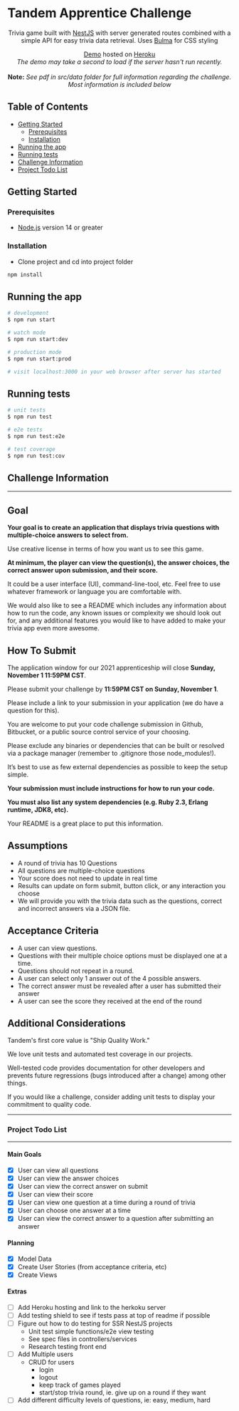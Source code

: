 # Tandem Apprentice Challenge

<p align="center">Trivia game built with <a href="https://nestjs.com/" target="blank">NestJS</a> with server generated routes combined with a simple API for easy trivia data retrieval.  Uses <a href="https://bulma.io/" target="blank">Bulma</a> for CSS styling</p>

<p align="center">
<a href="https://tandem-trivia-westley.herokuapp.com/" target="blank">Demo</a> hosted on <a href="https://www.heroku.com/" target="blank">Heroku</a>
<br>
<i>The demo may take a second to load if the server hasn't run recently.</i>
<br>
<br>
<b>Note:</b> <i>See pdf in src/data folder for full information regarding the challenge.  Most information is included below</i>
</p>

## Table of Contents

* [Getting Started](#getting-started)
  * [Prerequisites](#prerequisites)
  * [Installation](#installation)
* [Running the app](#running-the-app)
* [Running tests](#running-tests)
* [Challenge Information](#challenge-information)
* [Project Todo List](#project-todo-list)

## Getting Started

### Prerequisites

* <a href="https://nodejs.org/en/" target="blank">Node.js</a> version 14 or greater

### Installation

* Clone project and cd into project folder
```sh
npm install
```

## Running the app

```sh
# development
$ npm run start

# watch mode
$ npm run start:dev

# production mode
$ npm run start:prod

# visit localhost:3000 in your web browser after server has started
```

## Running tests

```bash
# unit tests
$ npm run test

# e2e tests
$ npm run test:e2e

# test coverage
$ npm run test:cov
```

## Challenge Information
---

## Goal

**Your goal is to create an application that displays trivia questions with multiple-choice answers to select from.**

Use creative license in terms of how you want us to see this game. 

**At minimum, the player can view the question(s), the answer choices, the correct answer upon submission, and their score.** 

It could be a user interface (UI), command-line-tool, etc. Feel free to use whatever framework or language you are comfortable with.

We would also like to see a README which includes any information about how to run the code, any known issues or complexity we should look out for, and any additional features you would like to have added to make your trivia app even more awesome.

## How To Submit

The application window for our 2021 apprenticeship will close <b>Sunday,
November 1 11:59PM CST</b>. 

Please submit your challenge by <b>11:59PM CST on
Sunday, November 1</b>. 

Please include a link to your submission in your application (we do have a
question for this). 

You are welcome to put your code challenge submission in
Github, Bitbucket, or a public source control service of your choosing. 

Please exclude any binaries or dependencies that can be built or resolved via a
package manager (remember to .gitignore those node_modules!). 

Itʼs best to use as few external dependencies as possible to keep the setup simple.

<b>Your submission must include instructions for how to run your code.</b>

<b>You must also list any system dependencies (e.g. Ruby 2.3, Erlang runtime, JDK8, etc).</b>

Your README is a great place to put this information.

## Assumptions
- A round of trivia has 10 Questions
- All questions are multiple-choice questions
- Your score does not need to update in real time
- Results can update on form submit, button click, or any interaction you choose
- We will provide you with the trivia data such as the questions, correct and incorrect answers via a
JSON file.

## Acceptance Criteria
- A user can view questions.
- Questions with their multiple choice options must be displayed one at a time.
- Questions should not repeat in a round.
- A user can select only 1 answer out of the 4 possible answers.
- The correct answer must be revealed after a user has submitted their answer
- A user can see the score they received at the end of the round

## Additional Considerations
Tandem's first core value is "Ship Quality Work." 

We love unit tests and automated test coverage in our projects.

Well-tested code provides documentation for other developers and prevents
future regressions (bugs introduced after a change) among other
things. 

If you would like a challenge, consider adding unit tests
to display your commitment to quality code.

---
### Project Todo List
---

#### Main Goals
- [x] User can view all questions
- [x] User can view the answer choices
- [x] User can view the correct answer on submit
- [x] User can view their score
- [x] User can view one question at a time during a round of trivia
- [x] User can choose one answer at a time
- [x] User can view the correct answer to a question after submitting an answer

#### Planning
- [x] Model Data
- [x] Create User Stories (from acceptance criteria, etc)
- [x] Create Views

#### Extras
- [ ] Add Heroku hosting and link to the herkoku server
- [ ] Add testing shield to see if tests pass at top of readme if possible
- [ ] Figure out how to do testing for SSR NestJS projects
  - Unit test simple functions/e2e view testing
  - See spec files in controllers/services
  - Research testing front end
- [ ] Add Multiple users
  - CRUD for users
    - login
    - logout
    - keep track of games played
    - start/stop trivia round, ie. give up on a round if they want
- [ ] Add different difficulty levels of questions, ie: easy, medium, hard